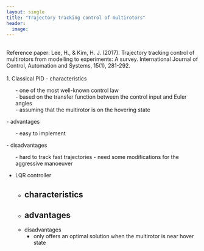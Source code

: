 ```yaml
---
layout: single
title: "Trajectory tracking control of multirotors"
header:
  image: 
---
```

<br>
Reference paper: Lee, H., & Kim, H. J. (2017). Trajectory tracking control of multirotors from modelling to experiments: A survey. International Journal of Control, Automation and Systems, 15(1), 281-292. <br>
<br>
1. Classical PID
- characteristics
<ul>
  - one of the most well-known control law <br>
  - based on the transfer function between the control input and Euler angles <br>
  - assuming that the multirotor is on the hovering state <br>
  </ul>
- advantages
<ul>
  - easy to implement
  </ul>
- disadvantages
<ul>
  - hard to track fast trajectories
  - need some modifications for the aggressive manoeuver
  </ul>
      
  + LQR controller
    - characteristics
      - 
    - advantages
      -
    - disadvantages
      - only offers an optimal solution when the multirotor is near hover state

